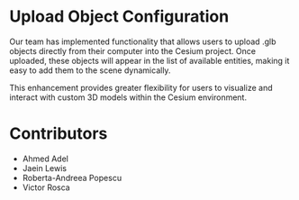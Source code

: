 # Upload Object Configuration
Our team has implemented functionality that allows users to upload .glb objects directly from their computer into the Cesium project. Once uploaded, these objects will appear in the list of available entities, making it easy to add them to the scene dynamically.

This enhancement provides greater flexibility for users to visualize and interact with custom 3D models within the Cesium environment.

# Contributors
- Ahmed Adel
- Jaein Lewis
- Roberta-Andreea Popescu
- Victor Rosca